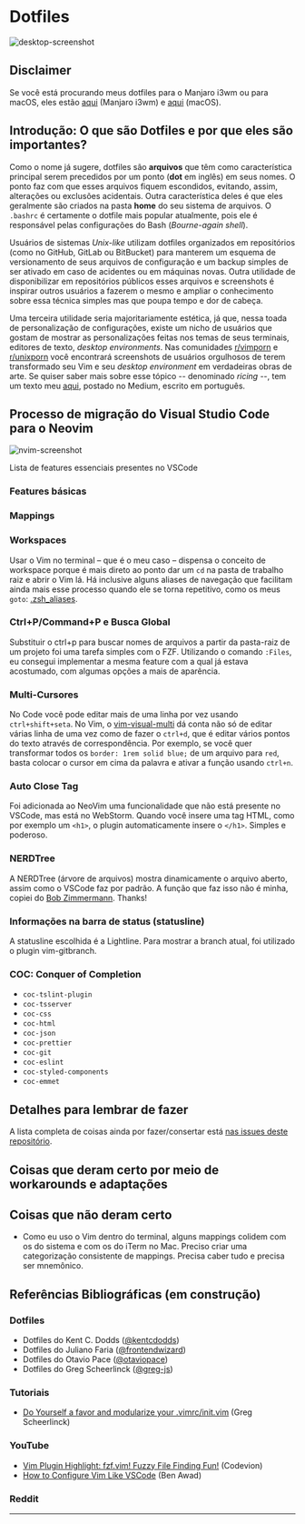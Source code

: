 # Dotfiles

![desktop-screenshot](https://github.com/vibraniumdev/dotfiles/blob/main/media/desktop.png)

## Disclaimer

Se você está procurando meus dotfiles para o Manjaro i3wm ou para macOS, eles estão [aqui](https://github.com/vibraniumdev/i3wm-dotfiles) (Manjaro i3wm) e [aqui](https://github.com/vibraniumdev/macOS-Dotfiles) (macOS).

## Introdução: O que são Dotfiles e por que eles são importantes?

Como o nome já sugere, dotfiles são **arquivos** que têm como característica principal serem precedidos por um ponto (**dot** em inglês) em seus nomes. O ponto faz com que esses arquivos fiquem escondidos, evitando, assim, alterações ou exclusões acidentais. Outra característica deles é que eles geralmente são criados na pasta **home** do seu sistema de arquivos. O `.bashrc` é certamente o dotfile mais popular atualmente, pois ele é responsável pelas configurações do Bash (_Bourne-again shell_).

Usuários de sistemas _Unix-like_ utilizam dotfiles organizados em repositórios (como no GitHub, GitLab ou BitBucket) para manterem um esquema de versionamento de seus arquivos de configuração e um backup simples de ser ativado em caso de acidentes ou em máquinas novas. Outra utilidade de disponibilizar em repositórios públicos esses arquivos e screenshots é inspirar outros usuários a fazerem o mesmo e ampliar o conhecimento sobre essa técnica simples mas que poupa tempo e dor de cabeça.

Uma terceira utilidade seria majoritariamente estética, já que, nessa toada de personalização de configurações, existe um nicho de usuários que gostam de mostrar as personalizações feitas nos temas de seus terminais, editores de texto, _desktop environments_. Nas comunidades [r/vimporn](https://www.reddit.com/r/vimporn/) e [r/unixporn](https://www.reddit.com/r/unixporn/) você encontrará screenshots de usuários orgulhosos de terem transformado seu Vim e seu _desktop environment_ em verdadeiras obras de arte. Se quiser saber mais sobre esse tópico -- denominado _ricing_ --, tem um texto meu [aqui](https://medium.com/blacktech/introdução-ao-ricing-60243fab4275), postado no Medium, escrito em português.

## Processo de migração do Visual Studio Code para o Neovim

![nvim-screenshot](https://github.com/vibraniumdev/dotfiles/blob/main/media/nvim.png)

Lista de features essenciais presentes no VSCode

### Features básicas

### Mappings

### Workspaces

Usar o Vim no terminal – que é o meu caso – dispensa o conceito de workspace porque é mais direto ao ponto dar um `cd` na pasta de trabalho raiz e abrir o Vim lá. Há inclusive alguns aliases de navegação que facilitam ainda mais esse processo quando ele se torna repetitivo, como os meus `goto`: [.zsh_aliases](https://github.com/vibraniumdev/dotfiles/blob/main/.zsh_aliases).

### Ctrl+P/Command+P e Busca Global

Substituir o ctrl+p para buscar nomes de arquivos a partir da pasta-raiz de um projeto foi uma tarefa simples com o FZF. Utilizando o comando `:Files`, eu consegui implementar a mesma feature com a qual já estava acostumado, com algumas opções a mais de aparência.

### Multi-Cursores

No Code você pode editar mais de uma linha por vez usando `ctrl+shift+seta`. No Vim, o [vim-visual-multi](https://github.com/mg979/vim-visual-multi) dá conta não só de editar várias linha de uma vez como de fazer o `ctrl+d`, que é editar vários pontos do texto através de correspondência. Por exemplo, se você quer transformar todos os `border: 1rem solid blue;` de um arquivo para `red`, basta colocar o cursor em cima da palavra e ativar a função usando `ctrl+n`.

### Auto Close Tag

Foi adicionada ao NeoVim uma funcionalidade que não está presente no VSCode, mas está no WebStorm. Quando você insere uma tag HTML, como por exemplo um `<h1>`, o plugin automaticamente insere o `</h1>`. Simples e poderoso.

### NERDTree

A NERDTree (árvore de arquivos) mostra dinamicamente o arquivo aberto, assim como o VSCode faz por padrão. A função que faz isso não é minha, copiei do [Bob Zimmermann](https://stackoverflow.com/a/59977029). Thanks!

### Informações na barra de status (statusline)

A statusline escolhida é a Lightline. Para mostrar a branch atual, foi utilizado o plugin vim-gitbranch.

### COC: Conquer of Completion

- `coc-tslint-plugin`
- `coc-tsserver`
- `coc-css`
- `coc-html`
- `coc-json`
- `coc-prettier`
- `coc-git`
- `coc-eslint`
- `coc-styled-components`
- `coc-emmet`

## Detalhes para lembrar de fazer

A lista completa de coisas ainda por fazer/consertar está [nas issues deste repositório](https://github.com/vibraniumdev/dotfiles/issues).

## Coisas que deram certo por meio de workarounds e adaptações

## Coisas que não deram certo

- Como eu uso o Vim dentro do terminal, alguns mappings colidem com os do sistema e com os do iTerm no Mac. Preciso criar uma categorização consistente de mappings. Precisa caber tudo e precisa ser mnemônico.

## Referências Bibliográficas (em construção)

### Dotfiles

- Dotfiles do Kent C. Dodds ([@kentcdodds](https://github.com/kentcdodds/dotfiles))
- Dotfiles do Juliano Faria ([@frontendwizard](https://github.com/frontendwizard/dotfiles))
- Dotfiles do Otavio Pace ([@otaviopace](https://github.com/otaviopace/dotfiles))
- Dotfiles do Greg Scheerlinck ([@greg-js](https://github.com/greg-js))

### Tutoriais

- [Do Yourself a favor and modularize your .vimrc/init.vim](https://www.gregjs.com/vim/2016/do-yourself-a-favor-and-modularize-your-vimrc-init-vim/) (Greg Scheerlinck)

### YouTube

- [Vim Plugin Highlight: fzf.vim! Fuzzy File Finding Fun!](https://www.youtube.com/watch?v=DpURGnb4Fyk) (Codevion)
- [How to Configure Vim Like VSCode](https://www.youtube.com/watch?v=gnupOrSEikQ) (Ben Awad)

### Reddit

---
